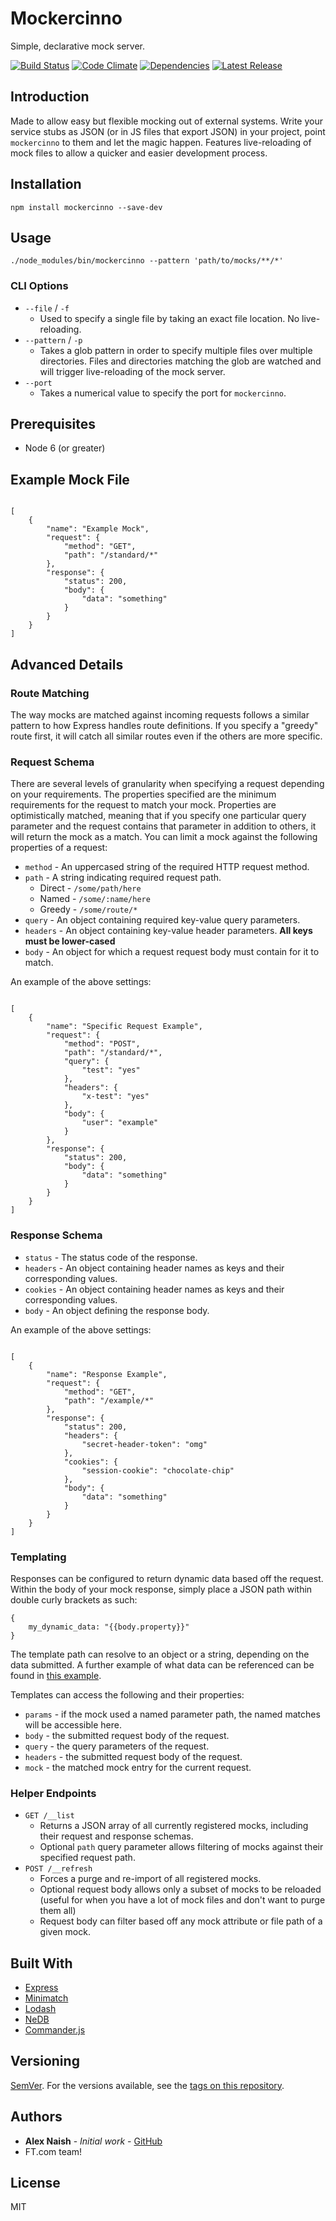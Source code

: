 # Mockercinno

Simple, declarative mock server.

[![Build Status](https://travis-ci.org/alexnaish/mockercinno.svg?branch=master)](https://travis-ci.org/alexnaish/mockercinno)
[![Code Climate](https://codeclimate.com/github/alexnaish/mockercinno/badges/gpa.svg)](https://codeclimate.com/github/alexnaish/mockercinno)
[![Dependencies](https://david-dm.org/alexnaish/mockercinno.svg)](https://david-dm.org/alexnaish/mockercinno)
[![Latest Release](https://img.shields.io/npm/v/mockercinno.svg)](https://www.npmjs.com/package/mockercinno)


## Introduction

Made to allow easy but flexible mocking out of external systems. Write your service stubs as JSON (or in JS files that export JSON) in your project, point `mockercinno` to them and let the magic happen. Features live-reloading of mock files to allow a quicker and easier development process.

## Installation

`npm install mockercinno --save-dev`

## Usage

`./node_modules/bin/mockercinno --pattern 'path/to/mocks/**/*'`

### CLI Options


* `--file` / `-f`
	* Used to specify a single file by taking an exact file location. No live-reloading.
* `--pattern` / `-p`
	*  Takes a glob pattern in order to specify multiple files over multiple directories. Files and directories matching the glob are watched and will trigger live-reloading of the mock server.
* `--port`
	* Takes a numerical value to specify the port for `mockercinno`.

## Prerequisites

*  Node 6 (or greater)

## Example Mock File

```

[
	{
		"name": "Example Mock",
		"request": {
			"method": "GET",
			"path": "/standard/*"
		},
		"response": {
			"status": 200,
			"body": {
				"data": "something"
			}
		}
	}
]

```

## Advanced Details

### Route Matching

The way mocks are matched against incoming requests follows a similar pattern to how Express handles route definitions.
If you specify a "greedy" route first, it will catch all similar routes even if the others are more specific.

### Request Schema

There are several levels of granularity when specifying a request depending on your requirements. The properties specified are the minimum requirements for the request to match your mock.
Properties are optimistically matched, meaning that if you specify one particular query parameter and the request contains that parameter in addition to others, it will return the mock as a match.
You can limit a mock against the following properties of a request:

*  `method` - An uppercased string of the required HTTP request method.
*  `path` - A string indicating required request path.
    *  Direct - `/some/path/here`
    *  Named - `/some/:name/here`
    *  Greedy - `/some/route/*`
*  `query` - An object containing required key-value query parameters.
*  `headers` - An object containing key-value header parameters. **All keys must be lower-cased**
*  `body` - An object for which a request request body must contain for it to match.

An example of the above settings:

```

[
	{
		"name": "Specific Request Example",
		"request": {
			"method": "POST",
			"path": "/standard/*",
			"query": {
				"test": "yes"
			},
			"headers": {
				"x-test": "yes"
			},
			"body": {
				"user": "example"
			}
		},
		"response": {
			"status": 200,
			"body": {
				"data": "something"
			}
		}
	}
]

```

### Response Schema

*  `status` - The status code of the response.
*  `headers` - An object containing header names as keys and their corresponding values.
*  `cookies` - An object containing header names as keys and their corresponding values.
*  `body` - An object defining the response body.

An example of the above settings:

```

[
	{
		"name": "Response Example",
		"request": {
			"method": "GET",
			"path": "/example/*"
		},
		"response": {
			"status": 200,
			"headers": {
				"secret-header-token": "omg"
			},
			"cookies": {
				"session-cookie": "chocolate-chip"
			},
			"body": {
				"data": "something"
			}
		}
	}
]

```

### Templating

Responses can be configured to return dynamic data based off the request. Within the body of your mock response, simply place a JSON path within double curly brackets as such:

```
{
	my_dynamic_data: "{{body.property}}"
}
```

The template path can resolve to an object or a string, depending on the data submitted. A further example of what data can be referenced can be found in [this example](examples/named.json).

Templates can access the following and their properties:

* `params` - if the mock used a named parameter path, the named matches will be accessible here.
* `body` - the submitted request body of the request.
* `query` - the query parameters of the request.
* `headers` - the submitted request body of the request.
* `mock` - the matched mock entry for the current request.

### Helper Endpoints

* `GET /__list`
	* Returns a JSON array of all currently registered mocks, including their request and response schemas.
	* Optional `path` query parameter allows filtering of mocks against their specified request path.
* `POST /__refresh`
	* Forces a purge and re-import of all registered mocks.
	* Optional request body allows only a subset of mocks to be reloaded (useful for when you have a lot of mock files and don't want to purge them all)
	* Request body can filter based off any mock attribute or file path of a given mock.

## Built With

* [Express](https://github.com/expressjs/express)
* [Minimatch](https://github.com/isaacs/minimatch)
* [Lodash](https://lodash.com/)
* [NeDB](https://github.com/louischatriot/nedb)
* [Commander.js](https://github.com/tj/commander.js)

## Versioning

[SemVer](http://semver.org/). For the versions available, see the [tags on this repository](https://github.com/alexnaish/mockercinno/tags).

## Authors

* **Alex Naish** - *Initial work* - [GitHub](https://github.com/alexnaish)
* FT.com team!

## License

MIT
